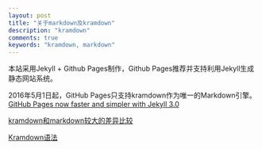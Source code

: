 ```yaml
---
layout: post
title: "关于markdown及kramdown"
description: "kramdown"
comments: true
keywords: "kramdown, markdown"
---
```


本站采用Jekyll + Github Pages制作，Github Pages推荐并支持利用Jekyll生成静态网站系统。

2016年5月1日起，GitHub Pages只支持kramdown作为唯一的Markdown引擎。
[GitHub Pages now faster and simpler with Jekyll 3.0](https://github.blog/2016-02-01-github-pages-now-faster-and-simpler-with-jekyll-3-0/)

[kramdown和markdown较大的差异比较](https://gohom.win/2015/11/06/Kramdown-note/)

[Kramdown语法](https://github.com/flyaway1217/flyaway1217.github.com/blob/master/_drafts/Kramdown-Syntax.md#%E6%A0%87%E9%A2%98)

